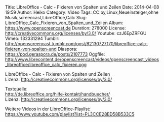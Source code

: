 Title: LibreOffice - Calc - Fixieren von Spalten und Zeilen
Date: 2014-04-08 19:59
Author: Heiko
Category: Video
Tags: CC by,Linux,Neueinsteiger,ohne Musik,screencast,LibreOffice,Calc
Slug: LibreOffice_Calc_Fixieren_von_Spalten_und_Zeilen
Album: https://www.openscreencast.de
Duration: 278000
License: http://creativecommons.org/licenses/by/3.0/
Youtube: czJ6EpZRFGU
Vimeo: 132331294
Tumblr: http://openscreencast.tumblr.com/post/82130727170/libreoffice-calc-fixieren-von-spalten-und
Diaspora: https://pod.geraspora.de/posts/2107773
Oggfile: http://www.librecontent.de/openscreencast/videos/openscreencast_videos_libreoffice/libreoffice_calc_fixieren.ogg

LibreOffice - Calc - Fixieren von Spalten und Zeilen  
Lizenz: <http://creativecommons.org/licenses/by/3.0/>  
  
Textquelle:  
<http://de.libreoffice.org/hilfe-kontakt/handbuecher/>  
Lizenz: <http://creativecommons.org/licenses/by/3.0/>  
  
Weitere Videos in der LibreOffice-Playlist:
<https://www.youtube.com/playlist?list=PL3CCE28ED58B533C5>  
  

